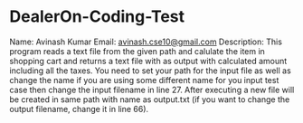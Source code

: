 # DealerOn-Coding-Test
Name: Avinash Kumar Email: avinash.cse10@gmail.com Description: This program reads a text file from the given path and calulate the item in shopping cart and returns a text file with as output with calculated amount including all the taxes. You need to set your path for the input file as well as change the name if you are using some different name for you input test case then change the input filename in line 27. After executing a new file will be created in same path with name as output.txt (if you want to change the output filename, change it in line 66).
